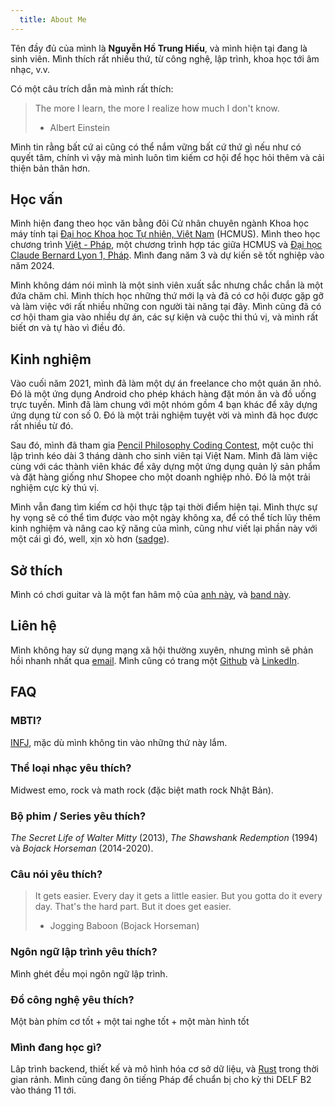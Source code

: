 ```yaml
---
  title: About Me
---
```


Tên đầy đủ của mình là **Nguyễn Hồ Trung Hiếu**, và mình hiện tại đang là sinh viên. Mình thích rất nhiều thứ, từ công nghệ, lập trình, khoa học tới âm nhạc, v.v.

Có một câu trích dẫn mà mình rất thích:

> The more I learn, the more I realize how much I don't know.
>
> - Albert Einstein

Mình tin rằng bất cứ ai cũng có thể nắm vững bất cứ thứ gì nếu như có quyết tâm, chính vì vậy mà mình luôn tìm kiếm cơ hội để học hỏi thêm và cải thiện bản thân hơn.

## Học vấn

Mình hiện đang theo học văn bằng đôi Cử nhân chuyên ngành Khoa học máy tính tại [Đại học Khoa học Tự nhiên, Việt Nam](https://hcmus.edu.vn/) (HCMUS). Mình theo học chương trình [Việt - Pháp](https://www.ctda.hcmus.edu.vn/vi/educational-program/chuong-trinh-viet-phap/), một chương trình hợp tác giữa HCMUS và [Đại học Claude Bernard Lyon 1, Pháp](https://www.univ-lyon1.fr/). Mình đang năm 3 và dự kiến sẽ tốt nghiệp vào năm 2024.

Mình không dám nói mình là một sinh viên xuất sắc nhưng chắc chắn là một đứa chăm chỉ. Mình thích học những thứ mới lạ và đã có cơ hội được gặp gỡ và làm việc với rất nhiều những con người tài năng tại đây. Mình cũng đã có cơ hội tham gia vào nhiều dự án, các sự kiện và cuộc thi thú vị, và mình rất biết ơn và tự hào vì điều đó.

## Kinh nghiệm

Vào cuối năm 2021, mình đã làm một dự án freelance cho một quán ăn nhỏ. Đó là một ứng dụng Android cho phép khách hàng đặt món ăn và đồ uống trực tuyến. Mình đã làm chung với một nhóm gồm 4 bạn khác để xây dựng ứng dụng từ con số 0. Đó là một trải nghiệm tuyệt vời và mình đã học được rất nhiều từ đó.

Sau đó, mình đã tham gia [Pencil Philosophy Coding Contest](https://triethocbutchi.com/), một cuộc thi lập trình kéo dài 3 tháng dành cho sinh viên tại Việt Nam. Mình đã làm việc cùng với các thành viên khác để xây dựng một ứng dụng quản lý sản phẩm và đặt hàng giống như Shopee cho một doanh nghiệp nhỏ. Đó là một trải nghiệm cực kỳ thú vị.

Mình vẫn đang tìm kiếm cơ hội thực tập tại thời điểm hiện tại. Mình thực sự hy vọng sẽ có thể tìm được vào một ngày không xa, để có thể tích lũy thêm kinh nghiệm và nâng cao kỹ năng của mình, cũng như viết lại phần này với một cái gì đó, well, xịn xò hơn ([sadge](https://www.streamscheme.com/wp-content/uploads/2022/02/sadge-600.png.webp)).

## Sở thích

Mình có chơi guitar và là một fan hâm mộ của [anh này](https://www.youtube.com/@Mautaus), và [band này](https://www.youtube.com/@Polyphia).

## Liên hệ

Mình không hay sử dụng mạng xã hội thường xuyên, nhưng mình sẽ phản hồi nhanh nhất qua [email](mailto:nguyenhotrunghieu0106@gmail.com). Mình cũng có trang một [Github](https://github.com/nhthieu) và [LinkedIn](https://www.linkedin.com/in/nhthieu16/).

## FAQ

### MBTI?

[INFJ](https://www.16personalities.com/infj-personality), mặc dù mình không tin vào những thứ này lắm.

### Thể loại nhạc yêu thích?

Midwest emo, rock và math rock (đặc biệt math rock Nhật Bản).

### Bộ phim / Series yêu thích?

*The Secret Life of Walter Mitty* (2013), *The Shawshank Redemption* (1994) và *Bojack Horseman* (2014-2020).

### Câu nói yêu thích?

> It gets easier. Every day it gets a little easier. But you gotta do it every day. That's the hard part. But it does get easier.
>
> - Jogging Baboon (Bojack Horseman)

### Ngôn ngữ lập trình yêu thích?

Mình ghét đều mọi ngôn ngữ lập trình.

### Đồ công nghệ yêu thích?

Một bàn phím cơ tốt + một tai nghe tốt + một màn hình tốt

### Mình đang học gì?

<!-- Backend development, database modeling and design, and [Rust](https://www.rust-lang.org/) in my free time. I'm also learning French for my upcoming DELF B2 exam in November. -->

Lâp trình backend, thiết kế và mô hình hóa cơ sở dữ liệu, và [Rust](https://www.rust-lang.org/) trong thời gian rảnh. Mình cũng đang ôn tiếng Pháp để chuẩn bị cho kỳ thi DELF B2 vào tháng 11 tới.

